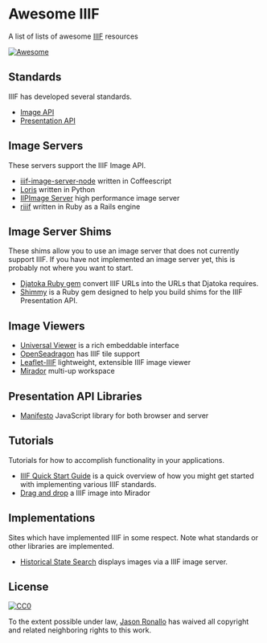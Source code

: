 # Awesome IIIF

A list of lists of awesome [IIIF](http://iiif.io/) resources

[![Awesome](https://cdn.rawgit.com/sindresorhus/awesome/d7305f38d29fed78fa85652e3a63e154dd8e8829/media/badge.svg)](https://github.com/sindresorhus/awesome)

## Standards

IIIF has developed several standards.

- [Image API](iiif.io/api/image/)
- [Presentation API](iiif.io/api/presentation/)

## Image Servers

These servers support the IIIF Image API.

- [iiif-image-server-node](https://github.com/jronallo/iiif-image-server-node) written in Coffeescript
- [Loris](https://github.com/loris-imageserver/loris) written in Python
- [IIPImage Server](http://iipimage.sourceforge.net/documentation/server/) high performance image server
- [riiif](https://github.com/curationexperts/riiif) written in Ruby as a Rails engine

## Image Server Shims

These shims allow you to use an image server that does not currently support IIIF. If you have not implemented an image server yet, this is probably not where you want to start.

- [Djatoka Ruby gem](https://github.com/jronallo/djatoka) convert IIIF URLs into the URLs that Djatoka requires.
- [Shimmy](https://github.com/mejackreed/shimmy) is a Ruby gem designed to help you build shims for the IIIF Presentation API.

## Image Viewers
  - [Universal Viewer](https://github.com/UniversalViewer/universalviewer) is a rich embeddable interface
  - [OpenSeadragon](https://openseadragon.github.io/examples/tilesource-iiif/) has IIIF tile support
  - [Leaflet-IIIF](https://github.com/mejackreed/Leaflet-IIIF) lightweight, extensible IIIF image viewer
  - [Mirador](https://github.com/IIIF/mirador) multi-up workspace

## Presentation API Libraries
- [Manifesto](https://github.com/IIIF/manifesto) JavaScript library for both browser and server

## Tutorials

Tutorials for how to accomplish functionality in your applications.

- [IIIF Quick Start Guide](http://iiif.io/technical-details/) is a quick overview of how you might get started with implementing various IIIF standards.
- [Drag and drop](https://medium.com/@aeschylus/create-and-share-iiif-items-quickly-and-easily-with-drag-and-drop-over-email-879f13c9caba) a IIIF image into Mirador

## Implementations

Sites which have implemented IIIF in some respect. Note what standards or other libraries are implemented.

- [Historical State Search](http://historicalstate.lib.ncsu.edu/search) displays images via a IIIF image server.

## License

[![CC0](http://mirrors.creativecommons.org/presskit/buttons/88x31/svg/cc-zero.svg)](https://creativecommons.org/publicdomain/zero/1.0/)

To the extent possible under law, [Jason Ronallo](http://ronallo.com) has waived all copyright and related neighboring rights to this work.
